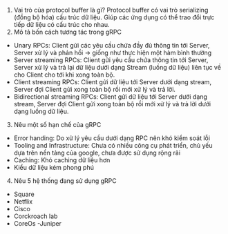1. Vai trò của protocol buffer là gì?
Protocol buffer có vai trò serializing (đồng bộ hóa) cấu trúc dữ liệu. Giúp các ứng dụng có thể trao đổi trực tiếp dữ liệu có cấu trúc cho nhau.
2. Mô tả bốn cách tương tác trong gRPC
- Unary RPCs: Client gửi các yêu cầu chứa đầy đủ thông tin tới Server, Server xử lý và phản hồi -> giống như thực hiện một hàm bình thường
- Server streaming RPCs: Client gửi yêu cầu chứa thông tin tới Server, Server xử lý và trả lại dữ liệu dưới dạng Stream (luồng dữ liệu) liên tục về cho Client cho tới khi xong toàn bộ.
- Client streaming RPCs: Client gửi dữ liệu tới Server dưới dạng stream, Server đợi Client gửi xong toàn bộ rồi mới xử lý và trả lời.
- Bidirectional streaming RPCs: Client gửi dữ liệu tới Server dưới dạng stream, Server đợi Client gửi xong toàn bộ rồi mới xử lý và trả lời dưới dạng luồng dữ liệu.
3. Nêu một số hạn chế của gRPC
- Error handing: Do xử lý yêu cầu dưới dạng RPC nên khó kiểm soát lỗi
- Tooling and Infrastructure: Chưa có nhiều công cụ phát triển, chủ yếu dựa trên nền tảng của google, chưa được sử dụng rộng rãi
- Caching: Khó caching dữ liệu hơn
- Kiểu dữ liệu kém phong phú
4. Nêu 5 hệ thống đang sử dụng gRPC
- Square
- Netflix
- Cisco
- Corckroach lab
- CoreOs
-Juniper